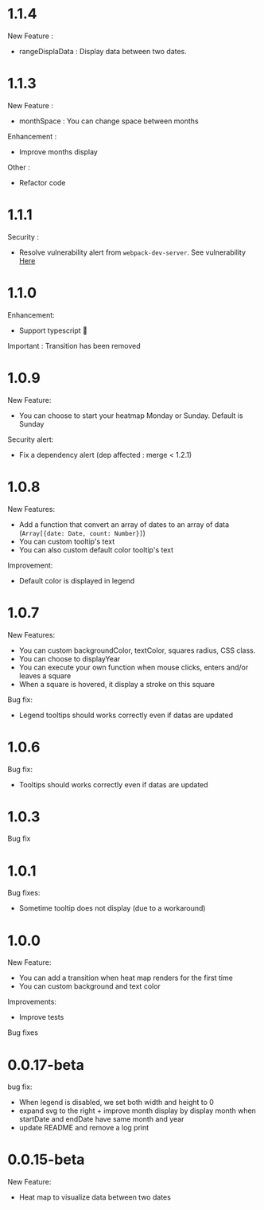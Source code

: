 # 1.1.4

New Feature : 
  - rangeDisplaData : Display data between two dates. 


# 1.1.3

New Feature : 
  - monthSpace : You can change space between months

Enhancement : 
  - Improve months display

Other : 
  - Refactor code

# 1.1.1

Security : 
  - Resolve vulnerability alert from `webpack-dev-server`. See vulnerability [Here](https://www.npmjs.com/advisories/725)

# 1.1.0

Enhancement:
  - Support typescript 🎉

Important : Transition has been removed

# 1.0.9

New Feature:
  - You can choose to start your heatmap Monday or Sunday. Default is Sunday

Security alert:
  - Fix a dependency alert (dep affected : merge < 1.2.1)

# 1.0.8

New Features:
  - Add a function that convert an array of dates to an array of data (`Array[{date: Date, count: Number}]`)
  - You can custom tooltip's text
  - You can also custom default color tooltip's text

Improvement:
  - Default color is displayed in legend

# 1.0.7

New Features:
  - You can custom backgroundColor, textColor, squares radius, CSS class.
  - You can choose to displayYear
  - You can execute your own function when mouse clicks, enters and/or leaves a square
  - When a square is hovered, it display a stroke on this square

Bug fix:
  - Legend tooltips should works correctly even if datas are updated

# 1.0.6

Bug fix:
  - Tooltips should works correctly even if datas are updated

# 1.0.3

Bug fix

# 1.0.1

Bug fixes:
  - Sometime tooltip does not display (due to a workaround)

# 1.0.0

New Feature:
  - You can add a transition when heat map renders for the first time
  - You can custom background and text color

Improvements:
  - Improve tests

Bug fixes

# 0.0.17-beta

bug fix: 
  - When legend is disabled, we set both width and height to 0 
  - expand svg to the right + improve month display by display month when startDate and endDate have same month and year
  - update README and remove a log print 

# 0.0.15-beta

New Feature: 
  - Heat map to visualize data between two dates
